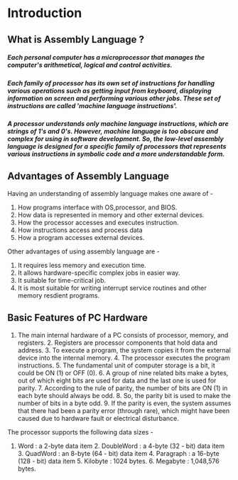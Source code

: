 # Introduction

## What is Assembly Language ?
    

   ##### Each personal computer has a microprocessor that manages the  computer's arithmetical, logical and control activities.
   ##### Each family of processor has its own set of instructions for handling various operations such as getting input from keyboard, displaying information on screen and performing various other jobs. These set of instructions are called 'machine language instructions'.
   ##### A processor understands only machine language instructions, which are strings of 1's and 0's. However, machine language is too obscure and complex for using in software development. So, the low-level assembly language is designed for a specific family of processors that represents various instructions in symbolic code and a more understandable form.
   
   
## Advantages of Assembly Language
  
   Having an understanding of assembly language makes one aware of - 
   
   1. How programs interface with OS,processor, and BIOS.
   2. How data is represented in memory and other external devices.
   3. How the processor accesses and executes instruction.
   4. How instructions access and process data
   5. How a program accesses external devices.
   
   Other advantages of using assembly language are - 
   
   1. It requires less memory and execution time.
   2. It allows hardware-specific complex jobs in easier way.
   3. It suitable for time-critical job.
   4. It is most suitable for writing interrupt service routines and other memory resdient programs.
   
   
 ## Basic Features of PC Hardware
    
   
   1. The main internal hardware of a PC consists of processor, memory, and registers.
    2. Registers are processor components that hold data and address.
    3. To execute a program, the system copies it from the external device into the internal memory.
    4. The processor executes the program instructions.
    5. The fundamental unit of computer storage is a bit, it could be ON (1) or OFF (0).
    6. A group of nine related bits make a bytes, out of which eight bits are used for data and the last one is used for parity.
    7. According to the rule of parity, the number of bits are ON (1) in each byte should always be odd.
    8. So, the parity bit is used to make the number of bits in a byte odd.
    9. If the parity is even, the system assumes that there had been a parity error (through rare), which might have been caused due to hardware fault or electrical disturbance.
    
   The processor supports the following data sizes - 
      
   1. Word       : a 2-byte data item
       2. DoubleWord : a 4-byte (32 - bit) data item
       3. QuadWord   : an 8-byte (64 - bit) data item
       4. Paragraph  : a 16-byte (128 - bit) data item
       5. Kilobyte   : 1024 bytes.
       6. Megabyte   : 1,048,576 bytes.
    
